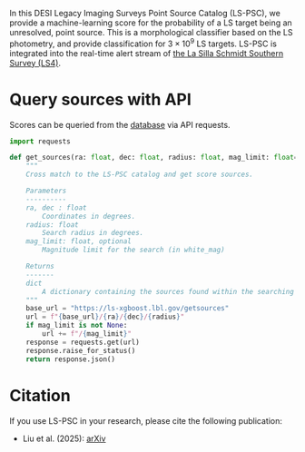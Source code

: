 In this DESI Legacy Imaging Surveys Point Source Catalog (LS-PSC), we provide a machine-learning score for the probability of a LS target being an unresolved, point source. This is a morphological classifier based on the LS photometry, and provide classification for $3\times10^9$ LS targets. LS-PSC is integrated into the real-time alert stream of [the La Silla Schmidt Southern Survey (LS4)](https://sites.northwestern.edu/ls4/).

# Query sources with API
Scores can be queried from the [database](https://ls-xgboost.lbl.gov) via API requests.

```python
import requests

def get_sources(ra: float, dec: float, radius: float, mag_limit: float=None) -> dict:
    """
    Cross match to the LS-PSC catalog and get score sources.

    Parameters
    ----------
    ra, dec : float
        Coordinates in degrees.
    radius: float
        Search radius in degrees.
    mag_limit: float, optional
        Magnitude limit for the search (in white_mag)

    Returns
    -------
    dict
        A dictionary containing the sources found within the searching radius.
    """
    base_url = "https://ls-xgboost.lbl.gov/getsources"
    url = f"{base_url}/{ra}/{dec}/{radius}"
    if mag_limit is not None:
        url += f"/{mag_limit}"
    response = requests.get(url)
    response.raise_for_status()
    return response.json()

```

# Citation
If you use LS-PSC in your research, please cite the following publication:
- Liu et al. (2025): [arXiv](https://arxiv.org/abs/2505.17174)

